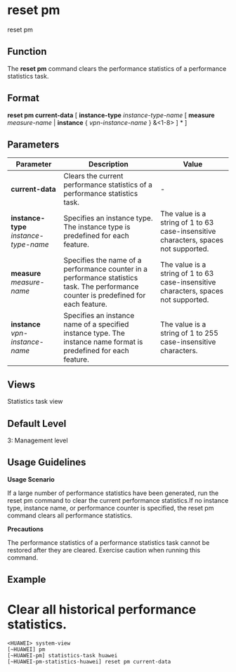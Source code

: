 reset pm
========

reset pm

Function
--------



The **reset pm** command clears the performance statistics of a performance statistics task.




Format
------

**reset pm current-data** [ **instance-type** *instance-type-name* [ **measure** *measure-name* | **instance** { *vpn-instance-name* } &<1-8> ] \* ]


Parameters
----------

| Parameter | Description | Value |
| --- | --- | --- |
| **current-data** | Clears the current performance statistics of a performance statistics task. | - |
| **instance-type** *instance-type-name* | Specifies an instance type. The instance type is predefined for each feature. | The value is a string of 1 to 63 case-insensitive characters, spaces not supported. |
| **measure** *measure-name* | Specifies the name of a performance counter in a performance statistics task. The performance counter is predefined for each feature. | The value is a string of 1 to 63 case-insensitive characters, spaces not supported. |
| **instance** *vpn-instance-name* | Specifies an instance name of a specified instance type. The instance name format is predefined for each feature. | The value is a string of 1 to 255 case-insensitive characters. |



Views
-----

Statistics task view


Default Level
-------------

3: Management level


Usage Guidelines
----------------

**Usage Scenario**

If a large number of performance statistics have been generated, run the reset pm command to clear the current performance statistics.If no instance type, instance name, or performance counter is specified, the reset pm command clears all performance statistics.

**Precautions**

The performance statistics of a performance statistics task cannot be restored after they are cleared. Exercise caution when running this command.


Example
-------

# Clear all historical performance statistics.
```
<HUAWEI> system-view
[~HUAWEI] pm
[~HUAWEI-pm] statistics-task huawei
[~HUAWEI-pm-statistics-huawei] reset pm current-data

```